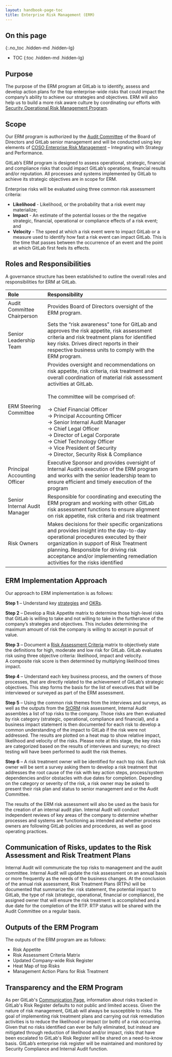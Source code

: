 ```yaml
---
layout: handbook-page-toc
title: Enterprise Risk Management (ERM)
---
```


## On this page
{:.no_toc .hidden-md .hidden-lg}

- TOC
{:toc .hidden-md .hidden-lg}

## Purpose

The purpose of the ERM program at GitLab is to identify, assess and develop action plans for the top enterprise-wide risks that could impact the company’s ability to achieve our strategies and objectives. ERM will also help us to build a more risk aware culture by coordinating our efforts with [Security Operational Risk Management Program](https://about.gitlab.com/handbook/engineering/security/security-assurance/risk-field-security/operational-risk-management-methodology.html).

## Scope

Our ERM program is authorized by the [Audit Committee](https://about.gitlab.com/handbook/board-meetings/committees/audit/) of the Board of Directors and GitLab senior management and will be conducted using key elements of [COSO Enterprise Risk Management](https://www.coso.org/Pages/erm-integratedframework.aspx) – Integrating with Strategy and Performance.
 
GitLab’s ERM program is designed to assess operational, strategic, financial and compliance risks that could impact GitLab’s operations, financial results and/or reputation. All processes and systems implemented by GitLab to achieve its strategic objectives are in scope for ERM. 

Enterprise risks will be evaluated using three common risk assessment criteria:
- **Likelihood** - Likelihood, or the probability that a risk event may materialize;
- **Impact** - An estimate of the potential losses or the the negative strategic, financial, operational or compliance effects of a risk event; and 
- **Velocity** - The speed at which a risk event were to impact GitLab or a measure used to identify  how fast a risk event can impact GitLab. This is the time that passes between the occurrence of an event and the point at which GitLab first feels its effects.

## Roles and Responsibilities

A governance structure has been established to outline the overall roles and responsibilities for ERM at GitLab.

| Role | Responsibility|
| :------ | :------ |
| Audit Committee Chairperson | Provides Board of Directors oversight of the ERM program.|
| Senior Leadership Team |Sets the “risk awareness” tone for GitLab and approves the risk appetite, risk assessment criteria and risk treatment plans for identified key risks. Drives direct reports in their respective business units to comply with the ERM program.|
|ERM Steering Committee| Provides oversight and recommendations on risk appetite, risk criteria, risk treatment and overall coordination of material risk assessment activities at GitLab.<br> <br>  The committee will be comprised of:<br><br> &#8594; Chief Financial Officer <br> &#8594; Principal Accounting Officer<br> &#8594; Senior Internal Audit Manager <br> &#8594; Chief Legal Officer <br> &#8594; Director of Legal Corporate <br> &#8594; Chief Technology Officer <br> &#8594; Vice President of Security <br> &#8594; Director, Security Risk & Compliance|
|Principal Accounting Officer|Executive Sponsor and provides oversight of Internal Audit’s execution of the ERM program and works with the senior leadership team to ensure efficient and timely execution of the program|
|Senior Internal Audit Manager| Responsible for coordinating and executing the ERM program and working with other GitLab risk assessment functions to ensure alignment on risk appetite, risk criteria and risk treatment|
|Risk Owners| Makes decisions for their specific organizations and provides insight into the day-to-day operational procedures executed by their organization in support of Risk Treatment planning. Responsible for driving risk acceptance and/or implementing remediation activities for the risks identified|

## ERM Implementation Approach 

Our approach to ERM implementation is as follows:

**Step 1** – Understand key [strategies](https://about.gitlab.com/company/strategy/) and [OKRs](https://about.gitlab.com/company/okrs/).

**Step 2** – Develop a Risk Appetite matrix to determine those high-level risks that GitLab is willing to take and not willing to take in the furtherance of the company’s strategies and objectives. This includes determining the maximum amount of risk the company is willing to accept in pursuit of value.

**Step 3** – Document a [Risk Assessment Criteria](https://docs.google.com/presentation/d/1IwrFecdMD33sgjAfrVK7Z76M167Zdr7s/edit#slide=id.g7b2c7ce936_1_291) matrix to objectively state the definitions for high, moderate and low risk for GitLab. GitLab evaluates risk using three objective criteria: likelihood, impact and velocity.<br>
A composite risk score is then determined by multiplying likelihood times impact.

**Step 4** – Understand each key business process, and the owners of those processes, that are directly related to the achievement of GitLab’s strategic objectives. This step forms the basis for the list of executives that will be interviewed or surveyed as part of the ERM assessment.

**Step 5** – Using the common risk themes from the interviews and surveys, as well as the outputs from the [StORM](https://about.gitlab.com/handbook/engineering/security/security-assurance/risk-field-security/operational-risk-management-methodology.html) risk assessment, Internal Audit assembles a list of top risks to the company. Those risks are then evaluated by risk category (strategic, operational, compliance and financial), and a business impact statement is then documented for each risk to develop a common understanding of the impact to GitLab if the risk were not addressed. The results are plotted on a heat map to show relative impact, likelihood and velocity of the risks. Please note at this stage, the key risks are categorized based on the results of interviews and surveys; no direct testing will have been performed to audit the risk themes.
 
**Step 6** – A risk treatment owner will be identified for each top risk. Each risk owner will be sent a survey asking them to develop a risk treatment that addresses the root cause of the risk with key action steps, process/system dependencies and/or obstacles with due dates for completion. Depending on the category or severity of the risk, a risk owner may be asked to present their risk plan and status to senior management and or the Audit Committee.<br>

The results of the ERM risk assessment will also be used as the basis for the creation of an internal audit plan. Internal Audit will conduct independent reviews of key areas of the company to determine whether processes and systems are functioning as intended and whether process owners are following GitLab policies and procedures, as well as good operating practices. 


## Communication of Risks, updates to the Risk Assessment and Risk Treatment Plans

Internal Audit will communicate the top risks to management and the audit committee. Internal Audit will update the risk assessment on an annual basis or more frequently as the needs of the business changes. At the conclusion of the annual risk assessment, Risk Treatment Plans (RTPs) will be documented that summarize the: risk statement, the potential impact to GitLab, the type of risk (strategic, operational, financial or compliance), the assigned owner that will ensure the risk treatment is accomplished and a due date for the completion of the RTP. RTP status will be shared with the Audit Committee on a regular basis.

## Outputs of the ERM Program 

The outputs of the ERM program are as follows:

- Risk Appetite<br>
- Risk Assessment Criteria Matrix<br>
- Updated Company-wide Risk Register<br>
- Heat Map of top Risks<br>
- Management Action Plans for Risk Treatment

## Transparency and the ERM Program

As per GitLab's [Communication Page](https://about.gitlab.com/handbook/communication/#not-public), information about risks tracked in GitLab's Risk Register defaults to not public and limited access. Given the nature of risk management, GitLab will always be susceptible to risks. The goal of implementing risk treatment plans and carrying out risk remediation activities is to reduce the likelihood or impact (or both) of a risk occurring. Given that no risks identified can ever be fully eliminated, but instead are mitigated through reduction of likelihood and/or impact, risks that have been escalated to GitLab's Risk Register will be shared on a need-to-know basis. GitLab’s enterprise risk register will be maintained and monitored by Security Compliance and Internal Audit function.



